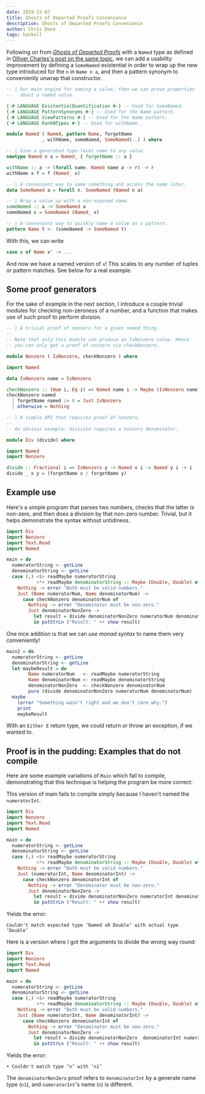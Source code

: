 ```yaml
---
date: 2019-12-07
title: Ghosts of Departed Proofs Convenience
description: Ghosts of Departed Proofs Convenience
author: Chris Done
tags: haskell
---
```


Following on from
[_Ghosts of Departed Proofs_](https://kataskeue.com/gdp.pdf) with a
`Named` type as defined in
[Olliver Charles's post on the same topic](https://ocharles.org.uk/blog/posts/2019-08-09-who-authorized-these-ghosts.html), we can add a usability improvement by defining a `SomeNamed`
existential in order to wrap up the new type introduced for the `n` in
`Name n a`, and then a pattern synonym to conveniently unwrap that
constructor.

``` haskell
-- | Our main engine for naming a value, then we can prove properties
--   about a named value.

{-# LANGUAGE ExistentialQuantification #-} -- Used for SomeNamed.
{-# LANGUAGE PatternSynonyms #-} -- Used for the Name pattern.
{-# LANGUAGE ViewPatterns #-} -- Used for the Name pattern.
{-# LANGUAGE RankNTypes #-} -- Used for withName.

module Named ( Named, pattern Name, forgetName
             , withName, someNamed, SomeNamed(..) ) where

-- | Give a generated type-level name to any value.
newtype Named n a = Named_ { forgetName :: a }

withName :: a -> (forall name. Named name a -> r) -> r
withName x f = f (Named_ x)

-- | A convenient way to name something and access the name later.
data SomeNamed a = forall n. SomeNamed (Named n a)

-- | Wrap a value up with a non-exposed name.
someNamed :: a -> SomeNamed a
someNamed x = SomeNamed (Named_ x)

-- | A convenient way to quickly name a value as a pattern.
pattern Name t <- (someNamed -> SomeNamed t)
```

With this, we can write

```haskell
case x of Name x' -> ...
```

And now we have a named version of `x`! This scales to any number of
tuples or pattern matches. See below for a real example.

## Some proof generators

For the sake of example in the next section, I introduce a couple
trivial modules for checking non-zeroness of a number, and a function
that makes use of such proof to perform division.

``` haskell
-- | A trivial proof of nonzero for a given named thing.
--
-- Note that only this module can produce an IsNonzero value. Hence
-- you can only get a proof of nonzero via checkNonzero.

module Nonzero ( IsNonzero, checkNonzero ) where

import Named

data IsNonzero name = IsNonzero

checkNonzero :: (Num i, Eq i) => Named name i -> Maybe (IsNonzero name)
checkNonzero named
  | forgetName named /= 0 = Just IsNonzero
  | otherwise = Nothing
```

``` haskell
-- | A simple API that requires proof of nonzero.
--
-- An obvious example: division requires a nonzero denominator.

module Div (divide) where

import Named
import Nonzero

divide :: Fractional i => IsNonzero y -> Named x i -> Named y i -> i
divide _ x y = (forgetName x / forgetName y)
```

## Example use

Here's a simple program that parses two numbers, checks that the
latter is non-zero, and then does a division by that non-zero
number. Trivial, but it helps demonstrate the syntax without
untidiness.

``` haskell
import Div
import Nonzero
import Text.Read
import Named

main = do
  numeratorString <- getLine
  denominatorString <- getLine
  case (,) <$> readMaybe numeratorString
           <*> readMaybe denominatorString :: Maybe (Double, Double) of
    Nothing -> error "Both must be valid numbers."
    Just (Name numeratorNum, Name denominatorNum) ->
      case checkNonzero denominatorNum of
        Nothing -> error "Denominator must be non-zero."
        Just denominatorNonZero ->
          let result = divide denominatorNonZero numeratorNum denominatorNum
          in putStrLn ("Result: " ++ show result)
```

One nice addition is that we can _use monad syntax_ to name them very
conveniently!

``` haskell
main2 = do
  numeratorString <- getLine
  denominatorString <- getLine
  let maybeResult = do
        Name numeratorNum   <- readMaybe numeratorString
        Name denominatorNum <- readMaybe denominatorString
        denominatorNonZero  <- checkNonzero denominatorNum
        pure (divide denominatorNonZero numeratorNum denominatorNum)
  maybe
    (error "Something wasn't right and we don't care why.")
    print
    maybeResult
```

With an `Either E` return type, we could return or throw an exception,
if we wanted to.

## Proof is in the pudding: Examples that do not compile

Here are some example variations of `Main` which fail to compile,
demonstrating that this technique is helping the program be more
correct:

This version of main fails to compile simply because I haven't named
the `numeratorInt`.

``` haskell
import Div
import Nonzero
import Text.Read
import Named

main = do
  numeratorString <- getLine
  denominatorString <- getLine
  case (,) <$> readMaybe numeratorString
           <*> readMaybe denominatorString :: Maybe (Double, Double) of
    Nothing -> error "Both must be valid numbers."
    Just (numeratorInt, Name denominatorInt) ->
      case checkNonzero denominatorInt of
        Nothing -> error "Denominator must be non-zero."
        Just denominatorNonZero ->
          let result = divide denominatorNonZero numeratorInt denominatorInt
          in putStrLn ("Result: " ++ show result)
```

Yields the error:

```
Couldn't match expected type ‘Named x0 Double’ with actual type ‘Double’
```

Here is a version where I got the arguments to divide the wrong way round:

``` haskell
import Div
import Nonzero
import Text.Read
import Named

main = do
  numeratorString <- getLine
  denominatorString <- getLine
  case (,) <$> readMaybe numeratorString
           <*> readMaybe denominatorString :: Maybe (Double, Double) of
    Nothing -> error "Both must be valid numbers."
    Just (Name numeratorInt, Name denominatorInt) ->
      case checkNonzero denominatorInt of
        Nothing -> error "Denominator must be non-zero."
        Just denominatorNonZero ->
          let result = divide denominatorNonZero  denominatorInt numeratorInt
          in putStrLn ("Result: " ++ show result)
```

Yields the error:

```
• Couldn't match type ‘n’ with ‘n1’
```

The `denominatorNonZero` proof refers to `denominatorInt` by a
generate name type (`n1`), and `numeratorInt`'s name (`n`) is
different.
